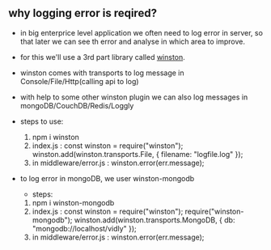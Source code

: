 ## why logging error is reqired?

- in big enterprice level application we often need to log error in server, so that later we can see th error and analyse in which area to improve.

- for this we'll use a 3rd part library called [winston](https://www.npmjs.com/package/winston).

- winston comes with transports to log message in Console/File/Http(calling api to log)

- with help to some other winston plugin we can also log messages in mongoDB/CouchDB/Redis/Loggly

- steps to use:

  1. npm i winston
  2. index.js :
     const winston = require("winston");
     winston.add(winston.transports.File, { filename: "logfile.log" });
  3. in middleware/error.js : winston.error(err.message);

- to log error in mongoDB, we user winston-mongodb
  - steps:
  1. npm i winston-mongodb
  2. index.js :
     const winston = require("winston");
     require("winston-mongodb");
     winston.add(winston.transports.MongoDB, { db: "mongodb://localhost/vidly" });
  3. in middleware/error.js : winston.error(err.message);
